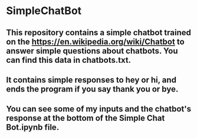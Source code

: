 # SimpleChatBot
## This repository contains a simple chatbot trained on the https://en.wikipedia.org/wiki/Chatbot to answer simple questions about chatbots. You can find this data in chatbots.txt.

## It contains simple responses to hey or hi, and ends the program if you say thank you or bye.

## You can see some of my inputs and the chatbot's response at the bottom of the Simple Chat Bot.ipynb file.
